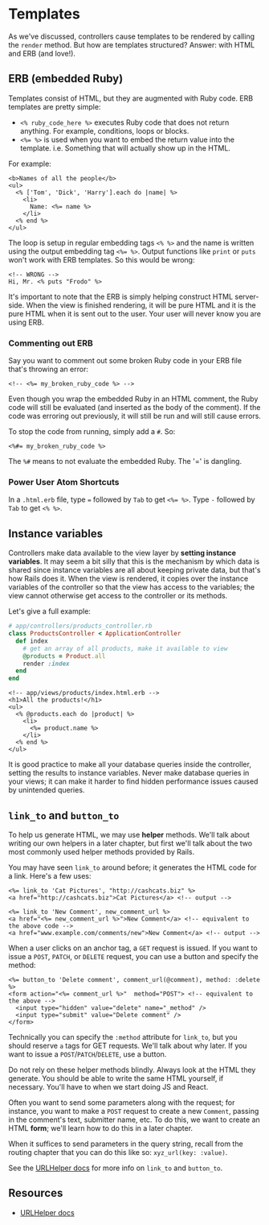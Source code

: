 # Templates

As we've discussed, controllers cause templates to be rendered by
calling the `render` method. But how are templates structured? Answer:
with HTML and ERB (and love!).

## ERB (embedded Ruby)

Templates consist of HTML, but they are augmented with Ruby code. ERB
templates are pretty simple:

* `<% ruby_code_here %>` executes Ruby code that does not return
  anything. For example, conditions, loops or blocks.
* `<%= %>` is used when you want to embed the return value into the
  template. i.e. Something that will actually show up in the HTML.

For example:

```html+erb
<b>Names of all the people</b>
<ul>
  <% ['Tom', 'Dick', 'Harry'].each do |name| %>
    <li>
      Name: <%= name %>
    </li>
  <% end %>
</ul>
```

The loop is setup in regular embedding tags `<% %>` and the name is
written using the output embedding tag `<%= %>`. Output functions like
`print` or `puts` won't work with ERB templates. So this would be
wrong:

```html+erb
<!-- WRONG -->
Hi, Mr. <% puts "Frodo" %>
```

It's important to note that the ERB is simply helping construct HTML
server-side.  When the view is finished rendering, it will be pure
HTML and it is the pure HTML when it is sent out to the user. Your
user will never know you are using ERB.

### Commenting out ERB

Say you want to comment out some broken Ruby code in your ERB file
that's throwing an error:

```html+erb
<!-- <%= my_broken_ruby_code %> -->
```

Even though you wrap the embedded Ruby in an HTML comment, the Ruby
code will still be evaluated (and inserted as the body of the
comment). If the code was erroring out previously, it will still be
run and will still cause errors.

To stop the code from running, simply add a `#`. So:

```html+erb
<%#= my_broken_ruby_code %>
```

The `%#` means to not evaluate the embedded Ruby. The '=' is dangling.

### Power User Atom Shortcuts

In a `.html.erb` file, type `=` followed by `Tab` to get `<%= %>`. Type `-` followed by `Tab` to get `<% %>`.

## Instance variables

Controllers make data available to the view layer by **setting
instance variables**. It may seem a bit silly that this is the
mechanism by which data is shared since instance variables are all
about keeping private data, but that's how Rails does it. When the
view is rendered, it copies over the instance variables of the
controller so that the view has access to the variables; the view
cannot otherwise get access to the controller or its methods.

Let's give a full example:

```ruby
# app/controllers/products_controller.rb
class ProductsController < ApplicationController
  def index
    # get an array of all products, make it available to view
    @products = Product.all
    render :index
  end
end
```

```html+erb
<!-- app/views/products/index.html.erb -->
<h1>All the products!</h1>
<ul>
  <% @products.each do |product| %>
    <li>
      <%= product.name %>
    </li>
  <% end %>
</ul>
```

It is good practice to make all your database queries inside the
controller, setting the results to instance variables. Never make
database queries in your views; it can make it harder to find hidden
performance issues caused by unintended queries.

## `link_to` and `button_to`

To help us generate HTML, we may use **helper** methods. We'll talk
about writing our own helpers in a later chapter, but first we'll talk
about the two most commonly used helper methods provided by Rails.

You may have seen `link_to` around before; it generates the HTML code
for a link. Here's a few uses:

```html+erb
<%= link_to 'Cat Pictures', "http://cashcats.biz" %>
<a href="http://cashcats.biz">Cat Pictures</a> <!-- output -->

<%= link_to 'New Comment', new_comment_url %>
<a href="<%= new_comment_url %>">New Comment</a> <!-- equivalent to the above code -->
<a href="www.example.com/comments/new">New Comment</a> <!-- output -->
```

When a user clicks on an anchor tag, a `GET` request is issued. If you
want to issue a `POST`, `PATCH`, or `DELETE` request, you can use a
button and specify the method:

```html+erb
<%= button_to 'Delete comment', comment_url(@comment), method: :delete %>
<form action="<%= comment_url %>"  method="POST"> <!-- equivalent to the above -->
  <input type="hidden" value="delete" name="_method" />
  <input type="submit" value="Delete comment" />
</form>
```

Technically you can specify the `:method` attribute for `link_to`, but
you should reserve `a` tags for GET requests. We'll talk about why
later. If you want to issue a `POST`/`PATCH`/`DELETE`, use a button.

Do not rely on these helper methods blindly. Always look at the HTML
they generate. You should be able to write the same HTML yourself, if
necessary. You'll have to when we start doing JS and React.

Often you want to send some parameters along with the request; for
instance, you want to make a `POST` request to create a new
`Comment`, passing in the comment's text, submitter name, etc. To do this,
we want to create an HTML **form**; we'll learn how to do this in a
later chapter.

When it suffices to send parameters in the query string, recall from
the routing chapter that you can do this like so: `xyz_url(key:
:value)`.

See the [URLHelper docs][url-helper-docs] for more info on `link_to`
and `button_to`.

## Resources

* [URLHelper docs][url-helper-docs]

[url-helper-docs]: http://api.rubyonrails.org/classes/ActionView/Helpers/UrlHelper.html
